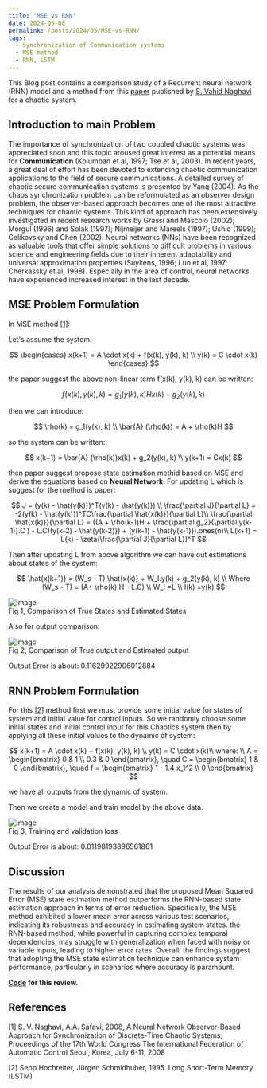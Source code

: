 ```yaml
---
title: 'MSE vs RNN'
date: 2024-05-08
permalink: /posts/2024/05/MSE-vs-RNN/
tags:
  - Synchronization of Communication systems
  - MSE method
  - RNN, LSTM
---
```


This Blog post contains a comparison study of a Recurrent neural network (RNN) model and a method from this [paper](https://folk.ntnu.no/skoge/prost/proceedings/ifac2008/data/papers/1383.pdf)  published by [S. Vahid Naghavi](https://scholar.google.com/citations?user=5bT9h5IAAAAJ&hl=en) for a chaotic system.


## Introduction to main Problem
The importance of synchronization of two coupled chaotic systems was appreciated soon and this topic aroused great interest as a potential means for **Communication** (Kolumban et al, 1997; Tse et al, 2003). In recent years, a great deal of effort has been devoted to extending chaotic communication applications to the field of secure communications. A detailed survey of chaotic secure communication systems is presented by Yang (2004). As the chaos synchronization problem can be reformulated as an observer design problem, the observer-based approach becomes one of the most attractive techniques for chaotic systems. This kind of approach has been extensively investigated in recent research works by Grassi and Mascolo (2002); Morgul (1996) and Solak (1997); Nijmeijer and Mareels (1997); Ushio (1999); Celikovsky and Chen (2002). Neural networks (NNs) have been recognized as valuable tools that offer simple solutions to difficult problems in various science and engineering fields due to their inherent adaptability and universal approximation properties (Suykens, 1996; Luo et al, 1997; Cherkassky et al, 1998). Especially in the area of control, neural networks have experienced increased interest in the last decade.

## MSE Problem Formulation
In MSE method [[1]](#1):

Let's assume the system:

$$
\begin{cases}
x(k+1) = A \cdot x(k) + f(x(k), y(k), k) \\
y(k) = C \cdot x(k)
\end{cases}
$$

the paper suggest the above non-linear term f(x(k), y(k), k) can be written:

$$
f(x(k), y(k), k) =g_1(y(k), k)Hx(k) + g_2(y(k), k)
$$

then we can introduce:

$$
\rho(k) = g_1(y(k), k) \\
\bar{A} (\rho(k)) = A + \rho(k)H
$$

so the system can be written:

$$
x(k+1)  = \bar{A} (\rho(k))x(k) + g_2(y(k), k) \\
y(k+1) = Cx(k)
$$

then paper suggest propose state estimation methid based on MSE and derive the equations based on **Neural Network**.
For updating L which is suggest for the method is paper:

$$
J = (y(k) - \hat{y(k)})^T(y(k) - \hat{y(k)}) \\
\frac{\partial J}{\partial L}  = -2(y(k) - \hat{y(k)})^TC\frac{\partial \hat{x(k)}}{\partial L}\\
\frac{\partial \hat{x(k)}}{\partial L} = ((A + \rho(k-1)H + \frac{\partial g_2}{\partial y(k-1)}.C ) - L.C)(y(k-2) - \hat{y(k-2)}) + (y(k-1) - \hat{y(k-1)}).ones(n)\\
L(k+1) = L(k) - \zeta(\frac{\partial J}{\partial L})^T
$$

Then after updating L from above algorithm we can have out estimations about states of the system:

$$
\hat{x(k+1)} = (W_s - T).\hat{x(k)} + W_I.y(k) + g_2(y(k), k) \\
Where (W_s - T) = (A+ \rho(k).H - L.C) \\
W_I =L \\  I(k) =y(k)
$$

![image](https://github.com/user-attachments/assets/178574fb-b35a-491c-80e1-353a8f83e3a7)
<br>
Fig 1, Comparison of True States and Estimated States

Also for output comparison:

![image](https://github.com/user-attachments/assets/45df031c-f4f8-4030-b882-2601b364f3f8)
<br>
Fig 2, Comparison of True output and Estimated output

Output Error is about: 0.11629922906012884

## RNN Problem Formulation
For this  [[2]](#2) method first we must provide some initial value for states of system and initial value for control inputs. So we randomly choose some initial states and initial control input for this Chaotics system then by applying all these initial values to the dynamic of system:

$$
x(k+1) = A \cdot x(k) + f(x(k), y(k), k) \\
y(k) = C \cdot x(k)\\
where: \\
A = \begin{bmatrix}
0 & 1 \\
0.3 & 0
\end{bmatrix}, \quad
C = \begin{bmatrix}
1 & 0
\end{bmatrix}, \quad
f = \begin{bmatrix}
1 - 1.4 x_1^2 \\
0
\end{bmatrix}
$$

we have all outputs from the dynamic of system.

Then we create a model and train model by the above data.

![image](https://github.com/user-attachments/assets/ee488372-178f-4e11-8467-3fed3337526b)
<br>
Fig 3, Training and validation loss

Output Error is about: 0.01198193896561861

## Discussion
The results of our analysis demonstrated that the proposed Mean Squared Error (MSE) state estimation method outperforms the RNN-based state estimation approach in terms of error reduction. Specifically, the MSE method exhibited a lower mean error across various test scenarios, indicating its robustness and accuracy in estimating system states. the RNN-based method, while powerful in capturing complex temporal dependencies, may struggle with generalization when faced with noisy or variable inputs, leading to higher error rates. Overall, the findings suggest that adopting the MSE state estimation technique can enhance system performance, particularly in scenarios where accuracy is paramount.


**[Code](https://github.com/mosi2002/Rnn-based-estimation-Vs-mse-estimation) for this review.**


## References
<a name="1">[1]</a> S. V. Naghavi, A.A. Safavi, 2008, A Neural Network Observer-Based Approach for Synchronization of  Discrete-Time Chaotic Systems; Proceedings of the 17th World Congress The International Federation of Automatic Control Seoul, Korea, July 6-11, 2008

<a name="2">[2]</a> Sepp Hochreiter, Jürgen Schmidhuber, 1995. Long Short-Term Memory (LSTM)


